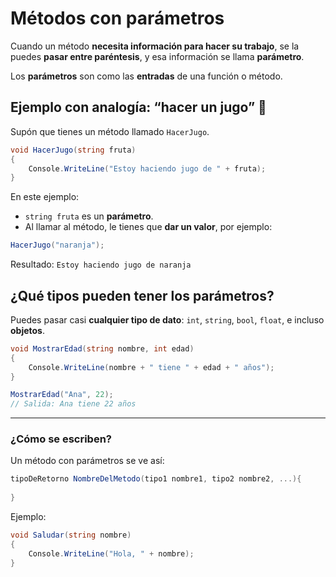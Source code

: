 # Métodos con parámetros

Cuando un método **necesita información para hacer su trabajo**, se la puedes **pasar entre paréntesis**, y esa información se llama **parámetro**.

Los **parámetros** son como las **entradas** de una función o método.


## Ejemplo con analogía: “hacer un jugo” 🧃

Supón que tienes un método llamado `HacerJugo`.

```csharp
void HacerJugo(string fruta)
{
    Console.WriteLine("Estoy haciendo jugo de " + fruta);
}
```

En este ejemplo:

* `string fruta` es un **parámetro**.
* Al llamar al método, le tienes que **dar un valor**, por ejemplo:

```csharp
HacerJugo("naranja");
```

Resultado:
`Estoy haciendo jugo de naranja`


## ¿Qué tipos pueden tener los parámetros?

Puedes pasar casi **cualquier tipo de dato**: `int`, `string`, `bool`, `float`, e incluso **objetos**.

```csharp
void MostrarEdad(string nombre, int edad)
{
    Console.WriteLine(nombre + " tiene " + edad + " años");
}

MostrarEdad("Ana", 22);
// Salida: Ana tiene 22 años
```

---

### ¿Cómo se escriben?

Un método con parámetros se ve así:

```csharp
tipoDeRetorno NombreDelMetodo(tipo1 nombre1, tipo2 nombre2, ...){
    
}
```

Ejemplo:

```csharp
void Saludar(string nombre)
{
    Console.WriteLine("Hola, " + nombre);
}
```